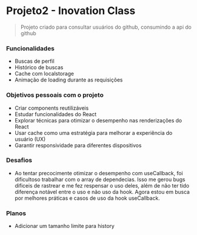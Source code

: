 # Projeto2 - Inovation Class

> Projeto criado para consultar usuários do github, consumindo a api do github

### Funcionalidades
- Buscas de perfil
- Histórico de buscas
- Cache com localstorage
- Animação de loading durante as requisições

### Objetivos pessoais com o projeto

- Criar components reutilizáveis
- Estudar funcionalidades do React
- Explorar técnicas para otimizar o desempenho nas renderizações do React
- Usar cache como uma estratégia para melhorar a experiência do usuário (UX)
- Garantir responsividade para diferentes dispositivos

### Desafios

- Ao tentar precocimente otimizar o desempenho com useCallback, foi dificultoso trabalhar com o array de dependecias.
Isso me gerou bugs dificeis de rastrear e me fez respensar o uso deles, além de não ter tido diferença notável entre
o uso e não uso da hook. Agora estou em busca por melhores práticas e casos de uso da hook useCallback.

### Planos

- Adicionar um tamanho limite para history